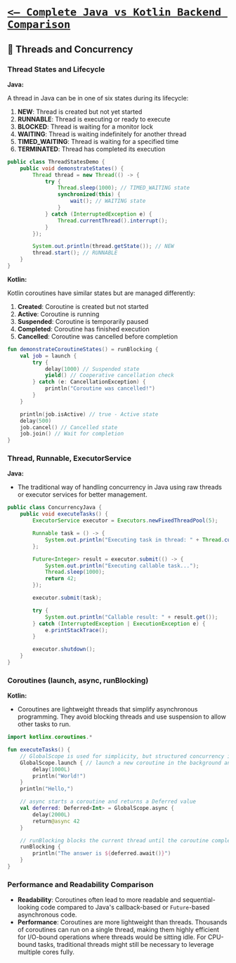 # [`<— Complete Java vs Kotlin Backend Comparison`](../JavaVsKotlin.md)

## 🧵 Threads and Concurrency

### Thread States and Lifecycle

**Java:**

A thread in Java can be in one of six states during its lifecycle:

1. **NEW**: Thread is created but not yet started
2. **RUNNABLE**: Thread is executing or ready to execute
3. **BLOCKED**: Thread is waiting for a monitor lock
4. **WAITING**: Thread is waiting indefinitely for another thread
5. **TIMED_WAITING**: Thread is waiting for a specified time
6. **TERMINATED**: Thread has completed its execution

```java
public class ThreadStatesDemo {
    public void demonstrateStates() {
        Thread thread = new Thread(() -> {
            try {
                Thread.sleep(1000); // TIMED_WAITING state
                synchronized(this) {
                    wait(); // WAITING state
                }
            } catch (InterruptedException e) {
                Thread.currentThread().interrupt();
            }
        });

        System.out.println(thread.getState()); // NEW
        thread.start(); // RUNNABLE
    }
}
```

**Kotlin:**

Kotlin coroutines have similar states but are managed differently:

1. **Created**: Coroutine is created but not started
2. **Active**: Coroutine is running
3. **Suspended**: Coroutine is temporarily paused
4. **Completed**: Coroutine has finished execution
5. **Cancelled**: Coroutine was cancelled before completion

```kotlin
fun demonstrateCoroutineStates() = runBlocking {
    val job = launch {
        try {
            delay(1000) // Suspended state
            yield() // Cooperative cancellation check
        } catch (e: CancellationException) {
            println("Coroutine was cancelled!")
        }
    }

    println(job.isActive) // true - Active state
    delay(500)
    job.cancel() // Cancelled state
    job.join() // Wait for completion
}
```

### Thread, Runnable, ExecutorService

**Java:**

- The traditional way of handling concurrency in Java using raw threads or executor services for better management.

```java
public class ConcurrencyJava {
    public void executeTasks() {
        ExecutorService executor = Executors.newFixedThreadPool(5);

        Runnable task = () -> {
            System.out.println("Executing task in thread: " + Thread.currentThread().getName());
        };

        Future<Integer> result = executor.submit(() -> {
            System.out.println("Executing callable task...");
            Thread.sleep(1000);
            return 42;
        });

        executor.submit(task);

        try {
            System.out.println("Callable result: " + result.get());
        } catch (InterruptedException | ExecutionException e) {
            e.printStackTrace();
        }

        executor.shutdown();
    }
}
```

### Coroutines (launch, async, runBlocking)

**Kotlin:**

- Coroutines are lightweight threads that simplify asynchronous programming. They avoid blocking threads and use suspension to allow other tasks to run.

```kotlin
import kotlinx.coroutines.*

fun executeTasks() {
    // GlobalScope is used for simplicity, but structured concurrency is preferred
    GlobalScope.launch { // launch a new coroutine in the background and continue
        delay(1000L)
        println("World!")
    }
    println("Hello,")

    // async starts a coroutine and returns a Deferred value
    val deferred: Deferred<Int> = GlobalScope.async {
        delay(2000L)
        return@async 42
    }

    // runBlocking blocks the current thread until the coroutine completes
    runBlocking {
        println("The answer is ${deferred.await()}")
    }
}
```

### Performance and Readability Comparison

- **Readability**: Coroutines often lead to more readable and sequential-looking code compared to Java's callback-based or `Future`-based asynchronous code.
- **Performance**: Coroutines are more lightweight than threads. Thousands of coroutines can run on a single thread, making them highly efficient for I/O-bound operations where threads would be sitting idle. For CPU-bound tasks, traditional threads might still be necessary to leverage multiple cores fully.
